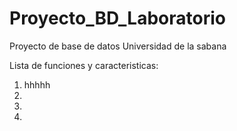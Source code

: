 # Proyecto_BD_Laboratorio
Proyecto de base de datos Universidad de la sabana

Lista de funciones y caracteristicas:

1. hhhhh
2.
3.
4.


